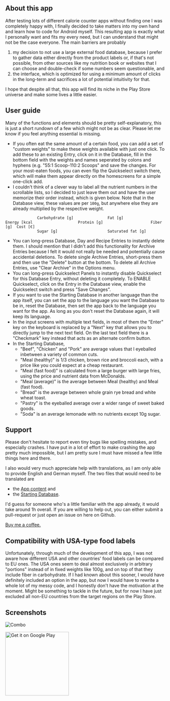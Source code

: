 ## About this app

After testing lots of different calorie counter apps without finding one I was completely happy with, I finally decided to take matters into my own hand and learn how to code for Android myself. This resulting app is exactly what I personally want and fits my every need, but I can understand that might not be the case everyone. The main barriers are probably
1. my decision to not use a large external food database, because I prefer to gather data either directly from the product labels or, if that's not possible, from other sources like my nutrition book or websites that I can choose and double-check if some numbers seem questionable, and
2. the interface, which is optimized for using a minimum amount of clicks in the long-term and sacrifices a lot of potential intuitivity for that.

I hope that despite all that, this app will find its niche in the Play Store universe and make some lives a little easier.

## User guide

Many of the functions and elements should be pretty self-explanatory, this is just a short rundown of a few which might not be as clear. Please let me know if you feel anything essential is missing.

- If you often eat the same amount of a certain food, you can add a set of "custom weights" to make these weights available with just one click. To add these to an existing Entry, click on it in the Database, fill in the bottom field with the weights and names seperated by colons and hyphens (e.g. "55:1 Scoop-110:2 Scoops" and save the changes. For your most-eaten foods, you can even flip the Quickselect switch there, which will make them appear directly on the homescreens for a simple one-click add.
- I couldn't think of a clever way to label all the nutrient numbers in the scrollable lists, so I decided to just leave them out and have the user memorize their order instead, which is given below. Note that in the Database view, these values are per `100g`, but anywhere else they are already multiplied by the respective weight.
```
              Carbohydrate [g]               Fat [g]
Energy [kcal                    Protein [g]                     Fiber [g]  Cost [€]
              Sugar [g]                      Saturated fat [g]            
```
- You can long-press Database, Day and Recipe Entries to instantly delete them. I should mention that I didn't add this functionality for Archive Entries because I felt it would not really be needed and potentially cause accidental deletions. To delete single Archive Entries, short-press them and then use the "Delete" button at the bottom. To delete all Archive Entries, use "Clear Archive" in the Options menu.
- You can long-press Quickselect Panels to instantly disable Quickselect for this Database Entry, without deleting it completely. To ENABLE Quickselect, click on the Entry in the Database view, enable the Quickselect switch and press "Save Changes".
- If you want to use the Starting Database in another language than the app itself, you can set the app to the language you want the Database to be in, reset the Database, then set the app back to the language you want for the app. As long as you don't reset the Database again, it will keep its language.
- In the input screens with multiple text fields, in most of them the "Enter" key on the keyboard is replaced by a "Next" key that allows you to directly jump to the next text field. On the last text field there is a "Checkmark" key instead that acts as an alternate confirm button.
- In the Starting Database,
    - "Beef", "Chicken" and "Pork" are average values that I eyeballed inbetween a variety of common cuts.
    - "Meal (healthy)" is 1/3 chicken, brown rice and broccoli each, with a price like you could expect at a cheap restaurant.
    - "Meal (fast food)" is calculated from a large burger with large fries, using the price and nutrient data from McDonalds. 
    - "Meal (average)" is the average between Meal (healthy) and Meal (fast food).
    - "Bread" is the average between whole grain rye bread and white wheat toast.
    - "Pastry" is the eyeballed average over a wider range of sweet baked goods.
    - "Soda" is an average lemonade with no nutrients except 10g sugar.

## Support

Please don't hesitate to report even tiny bugs like spelling mistakes, and especially crashes. I have put in a lot of effort to make crashing the app pretty much impossible, but I am pretty sure I must have missed a few little things here and there.

I also would very much appreciate help with translations, as I am only able to provide English and German myself. The two files that would need to be translated are

- the [App content](https://github.com/Makstuff/MinimalistCalorieCounter/blob/86285a07f2e8d764a30f6240634d18be67476d6b/app/src/main/res/values/strings.xml) and
- the [Starting Database](https://github.com/Makstuff/MinimalistCalorieCounter/blob/1b401b534dda54ebaec0f2cc5db30fb2c8f58ef1/app/src/main/res/raw/database.csv).

I'd guess for someone who's a little familiar with the app already, it would take around 1h overall. If you are willing to help out, you can either submit a pull-request or just open an issue on here on Github.

[Buy me a coffee.](https://www.buymeacoffee.com/makstuff)

## Compatibility with USA-type food labels

Unfortunately, through much of the development of this app, I was not aware how different USA and other countries' food labels can be compared to EU ones. The USA ones seem to deal almost exclusively in arbitrary "portions" instead of in fixed weights like 100g, and on top of that they include fiber in carbohydrate. If I had known about this sooner, I would have definitely included an option in the app, but now I would have to rewrite a whole lot of my messy code, and I honestly don't have the motivation at the moment. Might be something to tackle in the future, but for now I have just excluded all non-EU countries from the target regions on the Play Store.

## Screenshots

![Combo](https://github.com/Makstuff/MinimalistCalorieCounter/assets/57408125/48908d2c-10d4-4b01-91a2-13dba96b1026)

<a href='https://play.google.com/store/apps/details?id=com.makstuff.minimalistcaloriecounter&pcampaignid=pcampaignidMKT-Other-global-all-co-prtnr-py-PartBadge-Mar2515-1'><img alt='Get it on Google Play' src='https://play.google.com/intl/en_us/badges/static/images/badges/en_badge_web_generic.png' width="200"/></a>

